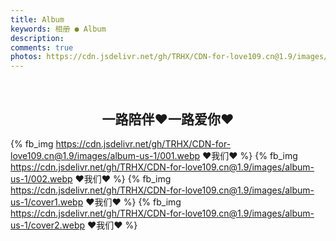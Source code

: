 ```yaml
---
title: Album
keywords: 相册 ● Album
description: 
comments: true
photos: https://cdn.jsdelivr.net/gh/TRHX/CDN-for-love109.cn@1.9/images/album-us-1/001.webp
---
```

<br><h2 align="center">一路陪伴❤️一路爱你❤️</h2>
{% fb_img https://cdn.jsdelivr.net/gh/TRHX/CDN-for-love109.cn@1.9/images/album-us-1/001.webp ❤️我们❤️ %}
{% fb_img https://cdn.jsdelivr.net/gh/TRHX/CDN-for-love109.cn@1.9/images/album-us-1/002.webp ❤️我们❤️ %}
{% fb_img https://cdn.jsdelivr.net/gh/TRHX/CDN-for-love109.cn@1.9/images/album-us-1/cover1.webp ❤️我们❤️ %}
{% fb_img https://cdn.jsdelivr.net/gh/TRHX/CDN-for-love109.cn@1.9/images/album-us-1/cover2.webp ❤️我们❤️ %}
<br><br><br><br>